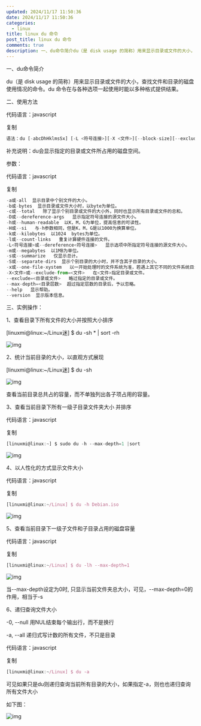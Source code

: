 ```yaml
---
updated: 2024/11/17 11:50:36
date: 2024/11/17 11:50:36
categories: 
  - linux
title: linux du 命令
post_title: linux du 命令
comments: true
description: 一、du命令简介du（是 disk usage 的简称）用来显示目录或文件的大小，查找文件和目录的磁盘使用情况的命令。du 命令在与各种选项一起使用时能以多种格式提供结果。二、使用方法代码语言：javascript复制补充说明：du会显示指定的目录或文件所占用的磁盘空间。参数：代码语言：javascript
---
```

一、du命令简介

du（是 disk usage 的简称）用来显示目录或文件的大小，查找文件和目录的磁盘使用情况的命令。du 命令在与各种选项一起使用时能以多种格式提供结果。

二、使用方法

代码语言：javascript

复制

```javascript
语法：du [-abcDhHklmsSx] [-L <符号连接>][-X <文件>][--block-size][--exclude=<目录或文件>] [--max-depth=<目录层数>][--help][--version][目录或文件]
```

补充说明：du会显示指定的目录或文件所占用的磁盘空间。

参数：

代码语言：javascript

复制

```javascript
-a或-all  显示目录中个别文件的大小。
-b或-bytes  显示目录或文件大小时，以byte为单位。
-c或--total   除了显示个别目录或文件的大小外，同时也显示所有目录或文件的总和。
-D或--dereference-args   显示指定符号连接的源文件大小。
-h或--human-readable  以K，M，G为单位，提高信息的可读性。
-H或--si   与-h参数相同，但是K，M，G是以1000为换算单位。
-k或--kilobytes  以1024  bytes为单位。
-l或--count-links   重复计算硬件连接的文件。
-L<符号连接>或--dereference<符号连接>   显示选项中所指定符号连接的源文件大小。
-m或--megabytes  以1MB为单位。
-s或--summarize   仅显示总计。
-S或--separate-dirs  显示个别目录的大小时，并不含其子目录的大小。
-x或--one-file-xystem   以一开始处理时的文件系统为准，若遇上其它不同的文件系统目录则略过。
-X<文件>或--exclude-from=<文件>   在<文件>指定目录或文件。
--exclude=<目录或文件>   略过指定的目录或文件。
--max-depth=<目录层数>  超过指定层数的目录后，予以忽略。
--help   显示帮助。
--version  显示版本信息。
```

三、实例操作：

1、查看目录下所有文件的大小并按照大小排序

[linuxmi@linux:~/Linux迷] $ du -sh * | sort -rh

![img](https://static.jiabanmoyu.com/notes/5e9bccfb7f4e5351caadfaa5bd9b6595.png)

2、统计当前目录的大小，以直观方式展现

[linuxmi@linux:~/Linux迷] $ du -sh

![img](https://static.jiabanmoyu.com/notes/2ff081446890aaeeae5ea18ddc984ebd.png)

查看当前目录总共占的容量，而不单独列出各子项占用的容量。

3、查看当前目录下所有一级子目录文件夹大小 并排序

代码语言：javascript

复制

```javascript
[linuxmi@linux:~] $ sudo du -h --max-depth=1 |sort
```

![img](https://static.jiabanmoyu.com/notes/9cd5362ead55f6cb42af84d458654076.png)

4、以人性化的方式显示文件大小

代码语言：javascript

复制

```javascript
[linuxmi@linux:~/Linux] $ du -h Debian.iso
```

![img](https://static.jiabanmoyu.com/notes/cd032f0a9f985df0cbf399d083268624.png)

5、查看当前目录下一级子文件和子目录占用的磁盘容量

代码语言：javascript

复制

```javascript
[linuxmi@linux:~/Linux] $ du -lh --max-depth=1
```

![img](https://static.jiabanmoyu.com/notes/12a5bf8450c2e9362d4751be209d92d7.png)

当--max-depth设定为0时, 只显示当前文件夹总大小，可见，--max-depth=0的作用，相当于-s

6、递归查询文件大小

 -0, --null      用NUL结束每个输出行，而不是换行

 -a, --all      递归式写计数的所有文件，不只是目录

代码语言：javascript

复制

```javascript
[linuxmi@linux:~/Linux] $ du -a
```

可见如果只是du则递归查询当前所有目录的大小，如果指定-a，则也也递归查询所有文件大小

如下图：

![img](https://static.jiabanmoyu.com/notes/4b164cc3cb793e1da23b7c28c9d05a00.png)